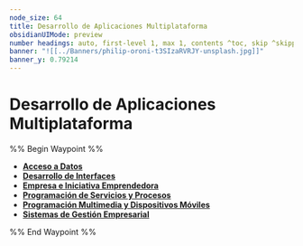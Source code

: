 ```yaml
---
node_size: 64
title: Desarrollo de Aplicaciones Multiplataforma
obsidianUIMode: preview
number headings: auto, first-level 1, max 1, contents ^toc, skip ^skipped, start-at 1, _.1.1.
banner: "![[../Banners/philip-oroni-t3SIzaRVRJY-unsplash.jpg]]"
banner_y: 0.79214
---
```

# Desarrollo de Aplicaciones Multiplataforma

%% Begin Waypoint %%
- **[Acceso a Datos](./Acceso%20a%20Datos/Acceso%20a%20Datos.md)**
- **[Desarrollo de Interfaces](./Desarrollo%20de%20Interfaces/Desarrollo%20de%20Interfaces.md)**
- **[Empresa e Iniciativa Emprendedora](./Empresa%20e%20Iniciativa%20Emprendedora/Empresa%20e%20Iniciativa%20Emprendedora.md)**
- **[Programación de Servicios y Procesos](./Programaci%C3%B3n%20de%20Servicios%20y%20Procesos/Programaci%C3%B3n%20de%20Servicios%20y%20Procesos.md)**
- **[Programación Multimedia y Dispositivos Móviles](./Programaci%C3%B3n%20Multimedia%20y%20Dispositivos%20M%C3%B3viles/Programaci%C3%B3n%20Multimedia%20y%20Dispositivos%20M%C3%B3viles.md)**
- **[Sistemas de Gestión Empresarial](./Sistemas%20de%20Gesti%C3%B3n%20Empresarial/Sistemas%20de%20Gesti%C3%B3n%20Empresarial.md)**

%% End Waypoint %%